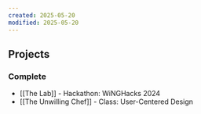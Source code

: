 ```yaml
---
created: 2025-05-20
modified: 2025-05-20
---
```

## Projects
### Complete
- [[The Lab]] - Hackathon: WiNGHacks 2024
- [[The Unwilling Chef]] - Class: User-Centered Design